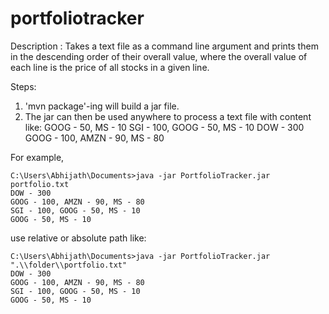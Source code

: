 # portfoliotracker
Description : Takes a text file as a command line argument and prints them in the descending order of their overall value, where the overall value of each line is the price of all stocks in a given line.

Steps: 
1. 'mvn package'-ing will build a jar file.
2. The jar can then be used anywhere to process a text file with content like:
      GOOG - 50, MS - 10
      SGI - 100, GOOG - 50, MS - 10
      DOW - 300
      GOOG - 100, AMZN - 90, MS - 80

For example,

    C:\Users\Abhijath\Documents>java -jar PortfolioTracker.jar portfolio.txt
    DOW - 300
    GOOG - 100, AMZN - 90, MS - 80
    SGI - 100, GOOG - 50, MS - 10
    GOOG - 50, MS - 10

use relative or absolute path like:

    C:\Users\Abhijath\Documents>java -jar PortfolioTracker.jar ".\\folder\\portfolio.txt"
    DOW - 300
    GOOG - 100, AMZN - 90, MS - 80
    SGI - 100, GOOG - 50, MS - 10
    GOOG - 50, MS - 10

